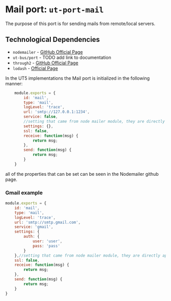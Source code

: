 # **Mail port:** `ut-port-mail`

The purpose of this port is for sending mails from remote/local servers.

## **Technological Dependencies**

- `nodemailer` - [GitHub Official Page](https://github.com/andris9/Nodemailer)
- `ut-bus/port` - TODO add link to documentation
- `through2` - [GitHub Official Page](https://github.com/rvagg/through2)
- `lodash` - [Official Page](https://lodash.com/)

In the UT5 implementations the Mail port is initialized in the following manner:

```javascript
    module.exports = {
        id: 'mail',
        type: 'mail',
        logLevel: 'trace',
        url: 'smtp://127.0.0.1:1234',
        service: false,
        //setting that came from node mailer module, they are directly applied
        settings: {},
        ssl: false,
        receive: function(msg) {
            return msg;
        },
        send: function(msg) {
            return msg;
        }
    }
```

all of the properties that can be set can be seen in the Nodemailer github page.

### **Gmail example**

```javascript
module.exports = {
    id: 'mail',
    type: 'mail',
    logLevel: 'trace',
    url: 'smtp://smtp.gmail.com',
    service: 'gmail',
    settings: {
        auth: {
            user: 'user',
            pass: 'pass'
        }
    },//setting that came from node mailer module, they are directly applied
    ssl: false,
    receive: function(msg) {
        return msg;
    },
    send: function(msg) {
        return msg;
    }
}
```
